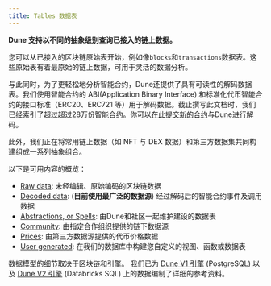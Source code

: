 ```yaml
---
title: Tables 数据表
---
```


**Dune 支持以不同的抽象级别查询已接入的链上数据。**

您可以从已接入的区块链原始表开始，例如像`blocks`和`transactions`数据表。这些原始表有着最原始的链上数据，可用于灵活的数据分析。

与此同时，为了更轻松地分析智能合约，Dune还提供了具有可读性的解码数据表。我们使用智能合约的 ABI(Application Binary Interface) 和标准化代币智能合约的接口标准（ERC20、ERC721 等）用于解码数据。截止撰写此文档时，我们已经索引了超过超过28万份智能合约。你可以[在此提交新的合约](../features/adding-new-contracts.md)与Dune进行解码。

此外，我们正在将常用链上数据（如 NFT 与 DEX 数据）和第三方数据集共同构建组成一系列抽象组合。

以下是可用内容的概览：

- [Raw data](raw.md): 未经编辑、原始编码的区块链数据
- [Decoded data](decoded.md): (**目前使用最广泛的数据源**) 经过解码后的智能合约事件及调用数据
- [Abstractions, or Spells](abstractions.md): 由Dune和社区一起维护建设的数据表
- [Community](community.md): 由指定合作组织提供的链下数据源
- [Prices](prices.md): 由第三方数据源提供的代币价格数据
- [User generated](user-generated.md): 在我们的数据库中构建您自定义的视图、函数或数据表

数据模型的细节取决于区块链和引擎。 我们已为 [Dune V1 引擎](v1/raw/index.md) (PostgreSQL) 以及 [Dune V2 引擎](v2/raw/index.md) (Databricks SQL) 上的数据编制了详细的参考资料。